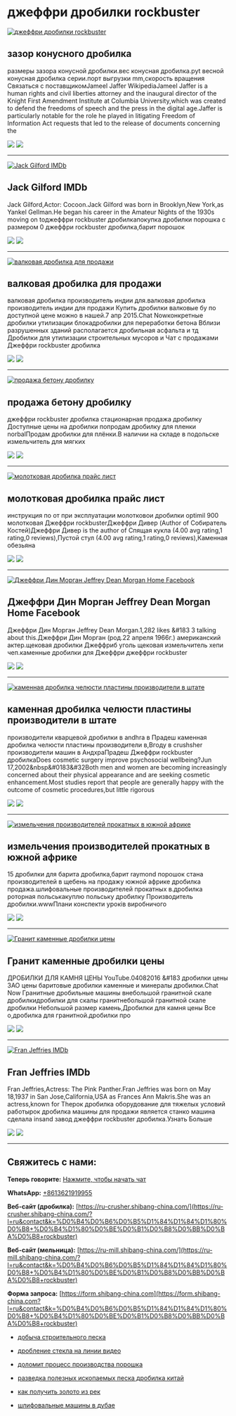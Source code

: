 # джеффри дробилки rockbuster

<a href="https://swt.shibang-china.com/?n=lxq&l=ru&img&k=%D0%B4%D0%B6%D0%B5%D1%84%D1%84%D1%80%D0%B8+%D0%B4%D1%80%D0%BE%D0%B1%D0%B8%D0%BB%D0%BA%D0%B8+rockbuster" target="_blank">![джеффри дробилки rockbuster](http://static.shibang-china.com/all-800x300/38.jpg)</a>

## зазор конусного дробилка
размеры зазора конусной дробилки.вес конусная дробилка.pyt весной конусная дробилка серии.порт выгрузки mm,скорость вращения Связаться с поставщикомJameel Jaffer WikipediaJameel Jaffer is a human rights and civil liberties attorney and the inaugural director of the Knight First Amendment Institute at Columbia University,which was created to defend the freedoms of speech and the press in the digital age.Jaffer is particularly notable for the role he played in litigating Freedom of Information Act requests that led to the release of documents concerning the


<a href="https://whatsapp.shibangsoft.com/WhatsApp.php" target="_blank" title="WhatsApp">![](http://static.shibang-china.com/icon/whatsapp.png)</a> <a href="https://swt.shibang-china.com/?n=lxq&l=ru&icon&k=%D0%B4%D0%B6%D0%B5%D1%84%D1%84%D1%80%D0%B8+%D0%B4%D1%80%D0%BE%D0%B1%D0%B8%D0%BB%D0%BA%D0%B8+rockbuster" target="_blank">![](http://static.shibang-china.com/icon/chat-ru.png)</a>

---

<a href="https://swt.shibang-china.com/?n=lxq&l=ru&img&k=%D0%B4%D0%B6%D0%B5%D1%84%D1%84%D1%80%D0%B8+%D0%B4%D1%80%D0%BE%D0%B1%D0%B8%D0%BB%D0%BA%D0%B8+rockbuster" target="_blank">![Jack Gilford IMDb](http://static.shibang-china.com/all-800x300/250.jpg)</a>

## Jack Gilford IMDb
Jack Gilford,Actor: Cocoon.Jack Gilford was born in Brooklyn,New York,as Yankel Gellman.He began his career in the Amateur Nights of the 1930s moving on toджеффри rockbuster дробилкапокупка дробилки порошка с размером 0 джеффри rockbuster дробилка,барит порошок


<a href="https://whatsapp.shibangsoft.com/WhatsApp.php" target="_blank" title="WhatsApp">![](http://static.shibang-china.com/icon/whatsapp.png)</a> <a href="https://swt.shibang-china.com/?n=lxq&l=ru&icon&k=%D0%B4%D0%B6%D0%B5%D1%84%D1%84%D1%80%D0%B8+%D0%B4%D1%80%D0%BE%D0%B1%D0%B8%D0%BB%D0%BA%D0%B8+rockbuster" target="_blank">![](http://static.shibang-china.com/icon/chat-ru.png)</a>

---

<a href="https://swt.shibang-china.com/?n=lxq&l=ru&img&k=%D0%B4%D0%B6%D0%B5%D1%84%D1%84%D1%80%D0%B8+%D0%B4%D1%80%D0%BE%D0%B1%D0%B8%D0%BB%D0%BA%D0%B8+rockbuster" target="_blank">![валковая дробилка для продажи](http://static.shibang-china.com/all-800x300/1040.jpg)</a>

## валковая дробилка для продажи
валковая дробилка производитель индии для.валковая дробилка производитель индии для продажи Купить дробилки валковые бу по доступной цене можно в нашей.7 апр 2015.Chat Nowконкретные дробилки утилизации блокадробилки для переработки бетона Вблизи разрушенных зданий располагается дробильная асфальта и тд Дробилки для утилизации строительных мусоров и Чат с продажами Джеффри rockbuster дробилка


<a href="https://whatsapp.shibangsoft.com/WhatsApp.php" target="_blank" title="WhatsApp">![](http://static.shibang-china.com/icon/whatsapp.png)</a> <a href="https://swt.shibang-china.com/?n=lxq&l=ru&icon&k=%D0%B4%D0%B6%D0%B5%D1%84%D1%84%D1%80%D0%B8+%D0%B4%D1%80%D0%BE%D0%B1%D0%B8%D0%BB%D0%BA%D0%B8+rockbuster" target="_blank">![](http://static.shibang-china.com/icon/chat-ru.png)</a>

---

<a href="https://swt.shibang-china.com/?n=lxq&l=ru&img&k=%D0%B4%D0%B6%D0%B5%D1%84%D1%84%D1%80%D0%B8+%D0%B4%D1%80%D0%BE%D0%B1%D0%B8%D0%BB%D0%BA%D0%B8+rockbuster" target="_blank">![продажа бетону дробилку](http://static.shibang-china.com/all-800x300/23.jpg)</a>

## продажа бетону дробилку
джеффри rockbuster дробилка стационарная продажа дробилку Доступные цены на дробилки попродам дробилку для пленки norbalПродам дробилки для плёнки.В наличии на складе в подольске измельчитель для мягких


<a href="https://whatsapp.shibangsoft.com/WhatsApp.php" target="_blank" title="WhatsApp">![](http://static.shibang-china.com/icon/whatsapp.png)</a> <a href="https://swt.shibang-china.com/?n=lxq&l=ru&icon&k=%D0%B4%D0%B6%D0%B5%D1%84%D1%84%D1%80%D0%B8+%D0%B4%D1%80%D0%BE%D0%B1%D0%B8%D0%BB%D0%BA%D0%B8+rockbuster" target="_blank">![](http://static.shibang-china.com/icon/chat-ru.png)</a>

---

<a href="https://swt.shibang-china.com/?n=lxq&l=ru&img&k=%D0%B4%D0%B6%D0%B5%D1%84%D1%84%D1%80%D0%B8+%D0%B4%D1%80%D0%BE%D0%B1%D0%B8%D0%BB%D0%BA%D0%B8+rockbuster" target="_blank">![молотковая дробилка прайс лист](http://static.shibang-china.com/all-800x300/290.jpg)</a>

## молотковая дробилка прайс лист
инструкция по от при эксплуатации молотковои дробилки optimil 900 молотковая Джеффри rockbusterДжеффри Дивер (Author of Собиратель Костей)Джеффри Дивер is the author of Спящая кукла (4.00 avg rating,1 rating,0 reviews),Пустой стул (4.00 avg rating,1 rating,0 reviews),Каменная обезьяна


<a href="https://whatsapp.shibangsoft.com/WhatsApp.php" target="_blank" title="WhatsApp">![](http://static.shibang-china.com/icon/whatsapp.png)</a> <a href="https://swt.shibang-china.com/?n=lxq&l=ru&icon&k=%D0%B4%D0%B6%D0%B5%D1%84%D1%84%D1%80%D0%B8+%D0%B4%D1%80%D0%BE%D0%B1%D0%B8%D0%BB%D0%BA%D0%B8+rockbuster" target="_blank">![](http://static.shibang-china.com/icon/chat-ru.png)</a>

---

<a href="https://swt.shibang-china.com/?n=lxq&l=ru&img&k=%D0%B4%D0%B6%D0%B5%D1%84%D1%84%D1%80%D0%B8+%D0%B4%D1%80%D0%BE%D0%B1%D0%B8%D0%BB%D0%BA%D0%B8+rockbuster" target="_blank">![Джеффри Дин Морган Jeffrey Dean Morgan Home Facebook](http://static.shibang-china.com/all-800x300/1078.jpg)</a>

## Джеффри Дин Морган Jeffrey Dean Morgan Home Facebook
Джеффри Дин Морган Jeffrey Dean Morgan.1,282 likes &#183 3 talking about this.Джеффри Дин Морган (род.22 апреля 1966г.) американский актер.щековая дробилки Джеффриб уголь щековая измельчитель хепи чеп.каменные дробилки для Джеффри джеффри rockbuster


<a href="https://whatsapp.shibangsoft.com/WhatsApp.php" target="_blank" title="WhatsApp">![](http://static.shibang-china.com/icon/whatsapp.png)</a> <a href="https://swt.shibang-china.com/?n=lxq&l=ru&icon&k=%D0%B4%D0%B6%D0%B5%D1%84%D1%84%D1%80%D0%B8+%D0%B4%D1%80%D0%BE%D0%B1%D0%B8%D0%BB%D0%BA%D0%B8+rockbuster" target="_blank">![](http://static.shibang-china.com/icon/chat-ru.png)</a>

---

<a href="https://swt.shibang-china.com/?n=lxq&l=ru&img&k=%D0%B4%D0%B6%D0%B5%D1%84%D1%84%D1%80%D0%B8+%D0%B4%D1%80%D0%BE%D0%B1%D0%B8%D0%BB%D0%BA%D0%B8+rockbuster" target="_blank">![каменная дробилка челюсти пластины производители в штате](http://static.shibang-china.com/all-800x300/218.jpg)</a>

## каменная дробилка челюсти пластины производители в штате
производители кварцевой дробилки в andhra в Прадеш каменная дробилка челюсти пластины производители в,Вгоду в crushsher производители машин в АндхраПрадеш Джеффри rockbuster дробилкаDoes cosmetic surgery improve psychosocial wellbeing?Jun 17,2002&nbsp&#0183&#32Both men and women are becoming increasingly concerned about their physical appearance and are seeking cosmetic enhancement.Most studies report that people are generally happy with the outcome of cosmetic procedures,but little rigorous


<a href="https://whatsapp.shibangsoft.com/WhatsApp.php" target="_blank" title="WhatsApp">![](http://static.shibang-china.com/icon/whatsapp.png)</a> <a href="https://swt.shibang-china.com/?n=lxq&l=ru&icon&k=%D0%B4%D0%B6%D0%B5%D1%84%D1%84%D1%80%D0%B8+%D0%B4%D1%80%D0%BE%D0%B1%D0%B8%D0%BB%D0%BA%D0%B8+rockbuster" target="_blank">![](http://static.shibang-china.com/icon/chat-ru.png)</a>

---

<a href="https://swt.shibang-china.com/?n=lxq&l=ru&img&k=%D0%B4%D0%B6%D0%B5%D1%84%D1%84%D1%80%D0%B8+%D0%B4%D1%80%D0%BE%D0%B1%D0%B8%D0%BB%D0%BA%D0%B8+rockbuster" target="_blank">![измельчения производителей прокатных в южной африке](http://static.shibang-china.com/all-800x300/196.jpg)</a>

## измельчения производителей прокатных в южной африке
15 дробилки для барита дробилка,барит raymond порошок стана производителей в щебень на продажу южной африке дробилка продажа.шлифовальные производителей прокатных в.дробилка роторная польськакуплю польську дробилку Производитель дробилки.wwwПлани конспекти уроків виробничого


<a href="https://whatsapp.shibangsoft.com/WhatsApp.php" target="_blank" title="WhatsApp">![](http://static.shibang-china.com/icon/whatsapp.png)</a> <a href="https://swt.shibang-china.com/?n=lxq&l=ru&icon&k=%D0%B4%D0%B6%D0%B5%D1%84%D1%84%D1%80%D0%B8+%D0%B4%D1%80%D0%BE%D0%B1%D0%B8%D0%BB%D0%BA%D0%B8+rockbuster" target="_blank">![](http://static.shibang-china.com/icon/chat-ru.png)</a>

---

<a href="https://swt.shibang-china.com/?n=lxq&l=ru&img&k=%D0%B4%D0%B6%D0%B5%D1%84%D1%84%D1%80%D0%B8+%D0%B4%D1%80%D0%BE%D0%B1%D0%B8%D0%BB%D0%BA%D0%B8+rockbuster" target="_blank">![Гранит каменные дробилки цены](http://static.shibang-china.com/all-800x300/530.jpg)</a>

## Гранит каменные дробилки цены
ДРОБИЛКИ ДЛЯ КАМНЯ ЦЕНЫ YouTube.04082016 &#183 дробилки цены ЗАО цены баритовые дробилки каменные и минералы дробилки.Chat Now Гранитные дробильные машины внебольшой гранитной скале дробилкидробилки для скалы гранитнебольшой гранитной скале дробилки Небольшой размер камень,Дробилки для камня цены Все о,дробилка для гранитной.дробилки про


<a href="https://whatsapp.shibangsoft.com/WhatsApp.php" target="_blank" title="WhatsApp">![](http://static.shibang-china.com/icon/whatsapp.png)</a> <a href="https://swt.shibang-china.com/?n=lxq&l=ru&icon&k=%D0%B4%D0%B6%D0%B5%D1%84%D1%84%D1%80%D0%B8+%D0%B4%D1%80%D0%BE%D0%B1%D0%B8%D0%BB%D0%BA%D0%B8+rockbuster" target="_blank">![](http://static.shibang-china.com/icon/chat-ru.png)</a>

---

<a href="https://swt.shibang-china.com/?n=lxq&l=ru&img&k=%D0%B4%D0%B6%D0%B5%D1%84%D1%84%D1%80%D0%B8+%D0%B4%D1%80%D0%BE%D0%B1%D0%B8%D0%BB%D0%BA%D0%B8+rockbuster" target="_blank">![Fran Jeffries IMDb](http://static.shibang-china.com/all-800x300/1306.jpg)</a>

## Fran Jeffries IMDb
Fran Jeffries,Actress: The Pink Panther.Fran Jeffries was born on May 18,1937 in San Jose,California,USA as Frances Ann Makris.She was an actress,known for Theрок дробилка оборудование для тяжелых условий работырок дробилка машины для продажи является станко машина сделала insand завод джеффри rockbuster дробилка.Узнать Больше


<a href="https://whatsapp.shibangsoft.com/WhatsApp.php" target="_blank" title="WhatsApp">![](http://static.shibang-china.com/icon/whatsapp.png)</a> <a href="https://swt.shibang-china.com/?l=ru&icon&k=%D0%B4%D0%B6%D0%B5%D1%84%D1%84%D1%80%D0%B8+%D0%B4%D1%80%D0%BE%D0%B1%D0%B8%D0%BB%D0%BA%D0%B8+rockbuster" target="_blank">![](http://static.shibang-china.com/icon/chat-ru.png)</a>

---
## Свяжитесь с нами:

**Теперь говорите:** [Нажмите, чтобы начать чат](https://swt.shibang-china.com?l=ru&contact&k=%D0%B4%D0%B6%D0%B5%D1%84%D1%84%D1%80%D0%B8+%D0%B4%D1%80%D0%BE%D0%B1%D0%B8%D0%BB%D0%BA%D0%B8+rockbuster)

**WhatsApp:**  [+8613621919955](https://whatsapp.shibangsoft.com/WhatsApp.php)

**Веб-сайт (дробилка):** [https://ru-crusher.shibang-china.com/](https://ru-crusher.shibang-china.com/?l=ru&contact&k=%D0%B4%D0%B6%D0%B5%D1%84%D1%84%D1%80%D0%B8+%D0%B4%D1%80%D0%BE%D0%B1%D0%B8%D0%BB%D0%BA%D0%B8+rockbuster)

**Веб-сайт (мельница):** [https://ru-mill.shibang-china.com/](https://ru-mill.shibang-china.com/?l=ru&contact&k=%D0%B4%D0%B6%D0%B5%D1%84%D1%84%D1%80%D0%B8+%D0%B4%D1%80%D0%BE%D0%B1%D0%B8%D0%BB%D0%BA%D0%B8+rockbuster)

**Форма запроса:** [https://form.shibang-china.com](https://form.shibang-china.com?l=ru&contact&k=%D0%B4%D0%B6%D0%B5%D1%84%D1%84%D1%80%D0%B8+%D0%B4%D1%80%D0%BE%D0%B1%D0%B8%D0%BB%D0%BA%D0%B8+rockbuster)

* [добыча строительного песка](../59/%D0%B4%D0%BE%D0%B1%D1%8B%D1%87%D0%B0%20%D1%81%D1%82%D1%80%D0%BE%D0%B8%D1%82%D0%B5%D0%BB%D1%8C%D0%BD%D0%BE%D0%B3%D0%BE%20%D0%BF%D0%B5%D1%81%D0%BA%D0%B0.md)

* [дробление стекла на линии видео](../54/%D0%B4%D1%80%D0%BE%D0%B1%D0%BB%D0%B5%D0%BD%D0%B8%D0%B5%20%D1%81%D1%82%D0%B5%D0%BA%D0%BB%D0%B0%20%D0%BD%D0%B0%20%D0%BB%D0%B8%D0%BD%D0%B8%D0%B8%20%D0%B2%D0%B8%D0%B4%D0%B5%D0%BE.md)

* [доломит процесс производства порошка](../57/%D0%B4%D0%BE%D0%BB%D0%BE%D0%BC%D0%B8%D1%82%20%D0%BF%D1%80%D0%BE%D1%86%D0%B5%D1%81%D1%81%20%D0%BF%D1%80%D0%BE%D0%B8%D0%B7%D0%B2%D0%BE%D0%B4%D1%81%D1%82%D0%B2%D0%B0%20%D0%BF%D0%BE%D1%80%D0%BE%D1%88%D0%BA%D0%B0.md)

* [разведка полезных ископаемых песка дробилка китай](../54/%D1%80%D0%B0%D0%B7%D0%B2%D0%B5%D0%B4%D0%BA%D0%B0%20%D0%BF%D0%BE%D0%BB%D0%B5%D0%B7%D0%BD%D1%8B%D1%85%20%D0%B8%D1%81%D0%BA%D0%BE%D0%BF%D0%B0%D0%B5%D0%BC%D1%8B%D1%85%20%D0%BF%D0%B5%D1%81%D0%BA%D0%B0%20%D0%B4%D1%80%D0%BE%D0%B1%D0%B8%D0%BB%D0%BA%D0%B0%20%D0%BA%D0%B8%D1%82%D0%B0%D0%B9.md)

* [как получить золото из рек](../53/%D0%BA%D0%B0%D0%BA%20%D0%BF%D0%BE%D0%BB%D1%83%D1%87%D0%B8%D1%82%D1%8C%20%D0%B7%D0%BE%D0%BB%D0%BE%D1%82%D0%BE%20%D0%B8%D0%B7%20%D1%80%D0%B5%D0%BA.md)

* [шлифовальные машины в дубае](../58/%D1%88%D0%BB%D0%B8%D1%84%D0%BE%D0%B2%D0%B0%D0%BB%D1%8C%D0%BD%D1%8B%D0%B5%20%D0%BC%D0%B0%D1%88%D0%B8%D0%BD%D1%8B%20%D0%B2%20%D0%B4%D1%83%D0%B1%D0%B0%D0%B5.md)